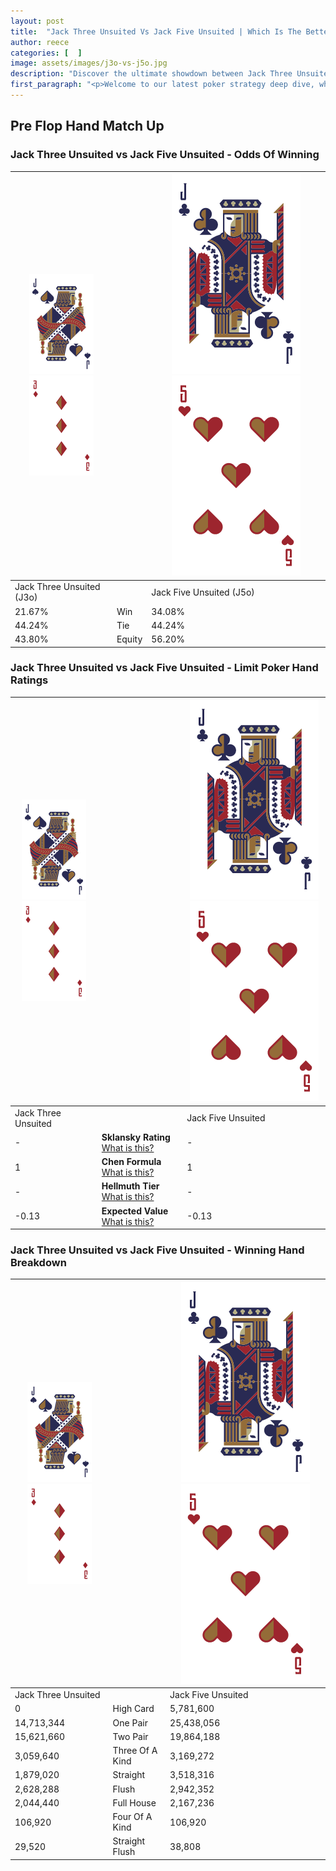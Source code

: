 ```yaml
---
layout: post
title:  "Jack Three Unsuited Vs Jack Five Unsuited | Which Is The Better Hand In Poker? A Complete Guide"
author: reece
categories: [  ]
image: assets/images/j3o-vs-j5o.jpg
description: "Discover the ultimate showdown between Jack Three Unsuited and Jack Five Unsuited in poker! Uncover the odds, strategies, and scenarios where one hand triumphs over the other. Get ready to up your poker game with this thrilling analysis."
first_paragraph: "<p>Welcome to our latest poker strategy deep dive, where we're pitting two distinct hands against each other in a high-stakes showdown: Jack Three Unsuited vs Jack Five Unsuited.</p><p>In the dynamic world of poker, every decision counts, and knowing which hand holds the upper hand is key to your success at the table.</p><p>In this article, we'll dissect these two hands, explore the scenarios where one dominates the other, and equip you with the knowledge to make strategic choices that can tip the odds in your favor.</p><p>Get ready to unravel the intriguing dynamics of these poker hands and elevate your game to new heights.</p>"
---
```




[comment]: # (sp0)

## Pre Flop Hand Match Up

<div class="table hand-ratings" markdown="1"> 



### Jack Three Unsuited vs Jack Five Unsuited - Odds Of Winning


    
| ![image info](assets/images/hand1/J.png) ![image info](assets/images/hand1/3o.png) |  | ![image info](assets/images/hand2/J.png) ![image info](assets/images/hand2/5o.png) |
| -------- | -------- | -------- |
| Jack Three Unsuited (J3o) |  | Jack Five Unsuited (J5o) |
| 21.67% | Win | 34.08% |
| 44.24% | Tie | 44.24% |
| 43.80% | Equity | 56.20% |




[comment]: # (sp1)



### Jack Three Unsuited vs Jack Five Unsuited - Limit Poker Hand Ratings


    
| ![image info](assets/images/hand1/J.png) ![image info](assets/images/hand1/3o.png) |  | ![image info](assets/images/hand2/J.png) ![image info](assets/images/hand2/5o.png) |
| -------- | -------- | -------- |
| Jack Three Unsuited |  | Jack Five Unsuited |
| - | **Sklansky Rating** [What is this?](/sklansky-rating-explained) | - |
| 1 | **Chen Formula** [What is this?](/chen-formula-explained) | 1 |
| - | **Hellmuth Tier** [What is this?](/Hellmuth-tier-explained) | - |
| -0.13 | **Expected Value** [What is this?](/expected-value-explained) | -0.13 |




[comment]: # (sp2)



### Jack Three Unsuited vs Jack Five Unsuited - Winning Hand Breakdown


    
| ![image info](assets/images/hand1/J.png) ![image info](assets/images/hand1/3o.png) |  | ![image info](assets/images/hand2/J.png) ![image info](assets/images/hand2/5o.png) |
| -------- | -------- | -------- |
| Jack Three Unsuited |  | Jack Five Unsuited |
| 0 | High Card | 5,781,600 |
| 14,713,344 | One Pair | 25,438,056 |
| 15,621,660 | Two Pair | 19,864,188 |
| 3,059,640 | Three Of A Kind | 3,169,272 |
| 1,879,020 | Straight | 3,518,316 |
| 2,628,288 | Flush | 2,942,352 |
| 2,044,440 | Full House | 2,167,236 |
| 106,920 | Four Of A Kind | 106,920 |
| 29,520 | Straight Flush | 38,808 |




[comment]: # (sp3)



</div>

[comment]: # (sp4)



[comment]: # (sp5)

